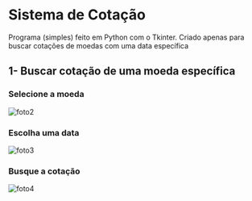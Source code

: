 # Sistema de Cotação
 Programa (simples) feito em Python com o Tkinter. Criado apenas para buscar cotações de moedas com uma data específica
 
 
 ## 1- Buscar cotação de uma moeda específica
 
 
 ### **Selecione a moeda**

![foto2](https://user-images.githubusercontent.com/99151447/156863451-2877998b-292b-4484-9ce3-185ed5e16067.png)
  
  
  
### **Escolha uma data**
    
![foto3](https://user-images.githubusercontent.com/99151447/156863518-40f741c8-0d07-4c2c-8538-3f001e3388d9.png)

  
### **Busque a cotação**
  
![foto4](https://user-images.githubusercontent.com/99151447/156864224-52f06aa6-047a-438b-a409-2a98c7ac6fdb.PNG)
